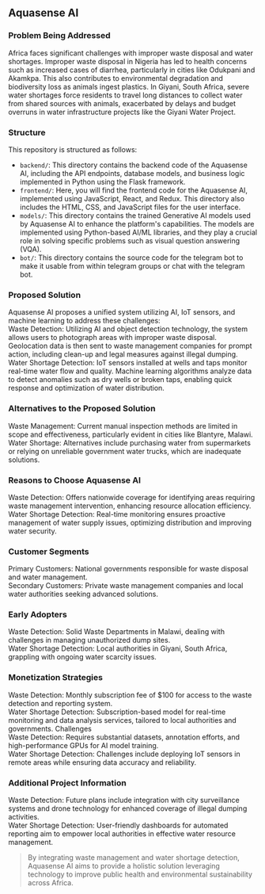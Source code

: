 ## Aquasense AI <br>
### Problem Being Addressed<br>
Africa faces significant challenges with improper waste disposal and water shortages. Improper waste disposal in Nigeria has led to health concerns such as increased cases of diarrhea, particularly in cities like Odukpani and Akamkpa. This also contributes to environmental degradation and biodiversity loss as animals ingest plastics. In Giyani, South Africa, severe water shortages force residents to travel long distances to collect water from shared sources with animals, exacerbated by delays and budget overruns in water infrastructure projects like the Giyani Water Project.<br>
### Structure<br>
This repository is structured as follows:<br>
- `backend/`: This directory contains the backend code of the Aquasense AI, including the API endpoints, database models, and business logic implemented in Python using the Flask framework.<br>
- `frontend/`: Here, you will find the frontend code for the Aquasense AI, implemented using JavaScript, React, and Redux. This directory also includes the HTML, CSS, and JavaScript files for the user interface.<br>
- `models/`: This directory contains the trained Generative AI models used by Aquasense AI to enhance the platform's capabilities. The models are implemented using Python-based AI/ML libraries, and they play a crucial role in solving specific problems such as visual question answering (VQA).<br>
- `bot/`: This directory contains the source code for the telegram bot to make it usable from within telegram groups or chat with the telegram bot.<br>

### Proposed Solution <br>
Aquasense AI proposes a unified system utilizing AI, IoT sensors, and machine learning to address these challenges:
<br>
Waste Detection: Utilizing AI and object detection technology, the system allows users to photograph areas with improper waste disposal. Geolocation data is then sent to waste management companies for prompt action, including clean-up and legal measures against illegal dumping.
<br>
Water Shortage Detection: IoT sensors installed at wells and taps monitor real-time water flow and quality. Machine learning algorithms analyze data to detect anomalies such as dry wells or broken taps, enabling quick response and optimization of water distribution.
<br>
### Alternatives to the Proposed Solution <br>
Waste Management: Current manual inspection methods are limited in scope and effectiveness, particularly evident in cities like Blantyre, Malawi.<br>
Water Shortage: Alternatives include purchasing water from supermarkets or relying on unreliable government water trucks, which are inadequate solutions.<br>
### Reasons to Choose Aquasense AI <br>
Waste Detection: Offers nationwide coverage for identifying areas requiring waste management intervention, enhancing resource allocation efficiency.<br>
Water Shortage Detection: Real-time monitoring ensures proactive management of water supply issues, optimizing distribution and improving water security.<br>
### Customer Segments <br>
Primary Customers: National governments responsible for waste disposal and water management.<br>
Secondary Customers: Private waste management companies and local water authorities seeking advanced solutions.<br>
### Early Adopters <br>
Waste Detection: Solid Waste Departments in Malawi, dealing with challenges in managing unauthorized dump sites.<br>
Water Shortage Detection: Local authorities in Giyani, South Africa, grappling with ongoing water scarcity issues.<br>
### Monetization Strategies <br>
Waste Detection: Monthly subscription fee of $100 for access to the waste detection and reporting system.<br>
Water Shortage Detection: Subscription-based model for real-time monitoring and data analysis services, tailored to local authorities and governments.
Challenges <br>
Waste Detection: Requires substantial datasets, annotation efforts, and high-performance GPUs for AI model training.<br>
Water Shortage Detection: Challenges include deploying IoT sensors in remote areas while ensuring data accuracy and reliability.<br>
### Additional Project Information <br>
Waste Detection: Future plans include integration with city surveillance systems and drone technology for enhanced coverage of illegal dumping activities.<br>
Water Shortage Detection: User-friendly dashboards for automated reporting aim to empower local authorities in effective water resource management.<br>

> By integrating waste management and water shortage detection, Aquasense AI aims to provide a holistic solution leveraging technology to improve public health and environmental sustainability across Africa.
